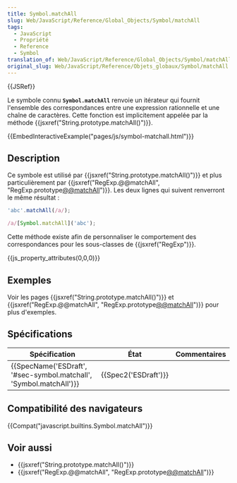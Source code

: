 ```yaml
---
title: Symbol.matchAll
slug: Web/JavaScript/Reference/Global_Objects/Symbol/matchAll
tags:
  - JavaScript
  - Propriété
  - Reference
  - Symbol
translation_of: Web/JavaScript/Reference/Global_Objects/Symbol/matchAll
original_slug: Web/JavaScript/Reference/Objets_globaux/Symbol/matchAll
---
```

{{JSRef}}

Le symbole connu **`Symbol.matchAll`** renvoie un itérateur qui fournit l'ensemble des correspondances entre une expression rationnelle et une chaîne de caractères. Cette fonction est implicitement appelée par la méthode {{jsxref("String.prototype.matchAll()")}}.

{{EmbedInteractiveExample("pages/js/symbol-matchall.html")}}

## Description

Ce symbole est utilisé par {{jsxref("String.prototype.matchAll()")}} et plus particulièrement par {{jsxref("RegExp.@@matchAll", "RegExp.prototype[@@matchAll]()")}}. Les deux lignes qui suivent renverront le même résultat :

```js
'abc'.matchAll(/a/);

/a/[Symbol.matchAll]('abc');
```

Cette méthode existe afin de personnaliser le comportement des correspondances pour les sous-classes de {{jsxref("RegExp")}}.

{{js_property_attributes(0,0,0)}}

## Exemples

Voir les pages {{jsxref("String.prototype.matchAll()")}} et {{jsxref("RegExp.@@matchAll", "RegExp.prototype[@@matchAll]()")}} pour plus d'exemples.

## Spécifications

| Spécification                                                                            | État                         | Commentaires |
| ---------------------------------------------------------------------------------------- | ---------------------------- | ------------ |
| {{SpecName('ESDraft', '#sec-symbol.matchall', 'Symbol.matchAll')}} | {{Spec2('ESDraft')}} |              |

## Compatibilité des navigateurs

{{Compat("javascript.builtins.Symbol.matchAll")}}

## Voir aussi

- {{jsxref("String.prototype.matchAll()")}}
- {{jsxref("RegExp.@@matchAll", "RegExp.prototype[@@matchAll]()")}}
